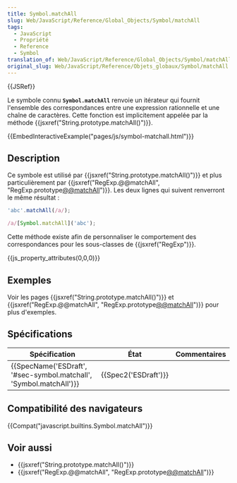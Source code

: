 ```yaml
---
title: Symbol.matchAll
slug: Web/JavaScript/Reference/Global_Objects/Symbol/matchAll
tags:
  - JavaScript
  - Propriété
  - Reference
  - Symbol
translation_of: Web/JavaScript/Reference/Global_Objects/Symbol/matchAll
original_slug: Web/JavaScript/Reference/Objets_globaux/Symbol/matchAll
---
```

{{JSRef}}

Le symbole connu **`Symbol.matchAll`** renvoie un itérateur qui fournit l'ensemble des correspondances entre une expression rationnelle et une chaîne de caractères. Cette fonction est implicitement appelée par la méthode {{jsxref("String.prototype.matchAll()")}}.

{{EmbedInteractiveExample("pages/js/symbol-matchall.html")}}

## Description

Ce symbole est utilisé par {{jsxref("String.prototype.matchAll()")}} et plus particulièrement par {{jsxref("RegExp.@@matchAll", "RegExp.prototype[@@matchAll]()")}}. Les deux lignes qui suivent renverront le même résultat :

```js
'abc'.matchAll(/a/);

/a/[Symbol.matchAll]('abc');
```

Cette méthode existe afin de personnaliser le comportement des correspondances pour les sous-classes de {{jsxref("RegExp")}}.

{{js_property_attributes(0,0,0)}}

## Exemples

Voir les pages {{jsxref("String.prototype.matchAll()")}} et {{jsxref("RegExp.@@matchAll", "RegExp.prototype[@@matchAll]()")}} pour plus d'exemples.

## Spécifications

| Spécification                                                                            | État                         | Commentaires |
| ---------------------------------------------------------------------------------------- | ---------------------------- | ------------ |
| {{SpecName('ESDraft', '#sec-symbol.matchall', 'Symbol.matchAll')}} | {{Spec2('ESDraft')}} |              |

## Compatibilité des navigateurs

{{Compat("javascript.builtins.Symbol.matchAll")}}

## Voir aussi

- {{jsxref("String.prototype.matchAll()")}}
- {{jsxref("RegExp.@@matchAll", "RegExp.prototype[@@matchAll]()")}}
